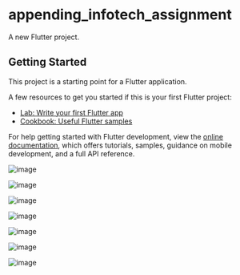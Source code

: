 # appending_infotech_assignment

A new Flutter project.

## Getting Started

This project is a starting point for a Flutter application.

A few resources to get you started if this is your first Flutter project:

- [Lab: Write your first Flutter app](https://docs.flutter.dev/get-started/codelab)
- [Cookbook: Useful Flutter samples](https://docs.flutter.dev/cookbook)

For help getting started with Flutter development, view the
[online documentation](https://docs.flutter.dev/), which offers tutorials,
samples, guidance on mobile development, and a full API reference.


![image](https://github.com/avinashmaurya19/Appening_infotech_assignment/assets/78351524/a0b503ed-5d66-4a11-afa6-34ffd7117210)

![image](https://github.com/avinashmaurya19/Appening_infotech_assignment/assets/78351524/a88569c3-c6a3-471b-8549-4c29493dd629)

![image](https://github.com/avinashmaurya19/Appening_infotech_assignment/assets/78351524/ee471897-df5c-413a-8c5e-a3a97390f9fa)

![image](https://github.com/avinashmaurya19/Appening_infotech_assignment/assets/78351524/fd74d3f8-dbc2-4206-ad86-407fdcb268ed)

![image](https://github.com/avinashmaurya19/Appening_infotech_assignment/assets/78351524/0a75ae38-4aa3-46cd-9f24-99e745d58886)

![image](https://github.com/avinashmaurya19/Appening_infotech_assignment/assets/78351524/51be7b88-f783-4eca-9272-0c067fa55df2)

![image](https://github.com/avinashmaurya19/Appening_infotech_assignment/assets/78351524/c1982009-e6f4-4a32-84cf-567a54e6b3a8)



